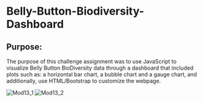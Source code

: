 # Belly-Button-Biodiversity-Dashboard

## Purpose: 
The purpose of this challenge assignment was to use JavaScript to visualize Belly Button BioDiversity data through a dashboard 
that included plots such as: a horizontal bar chart, a bubble chart and a gauge chart, and additionally, use HTML/Bootstrap to customize the webpage. 

![Mod13_1](https://user-images.githubusercontent.com/116187123/219997197-e6ef5c00-a53c-4fbc-aae9-a87a7ae3d05d.png)
![Mod13_2](https://user-images.githubusercontent.com/116187123/219997214-235e6c85-a657-494c-9b49-92785debd69b.png)



